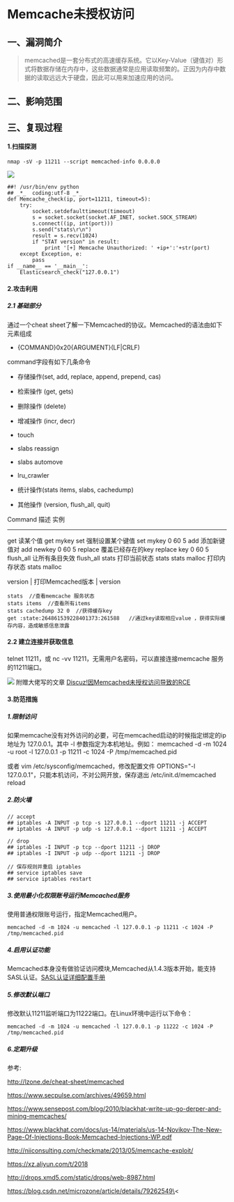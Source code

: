 Memcache未授权访问
==================

一、漏洞简介
------------

> memcached是一套分布式的高速缓存系统。它以Key-Value（键值对）形式将数据存储在内存中，这些数据通常是应用读取频繁的。正因为内存中数据的读取远远大于硬盘，因此可以用来加速应用的访问。

二、影响范围
------------

三、复现过程
------------

#### 1.扫描探测

    nmap -sV -p 11211 --script memcached-info 0.0.0.0

![](/Users/aresx/Documents/VulWiki/.resource/Memcache未授权访问/media/rId25.png)

    ##! /usr/bin/env python
    ## _*_  coding:utf-8 _*_
    def Memcache_check(ip, port=11211, timeout=5):
        try:
            socket.setdefaulttimeout(timeout)
            s = socket.socket(socket.AF_INET, socket.SOCK_STREAM)
            s.connect((ip, int(port)))
            s.send("stats\r\n")
            result = s.recv(1024)
            if "STAT version" in result:
                print '[+] Memcache Unauthorized: ' +ip+':'+str(port)
        except Exception, e:
            pass
    if __name__ == '__main__':
        Elasticsearch_check("127.0.0.1")

#### 2.攻击利用

##### 2.1 基础部分

通过一个cheat
sheet了解一下Memcached的协议。Memcached的语法由如下元素组成

-   {COMMAND}0x20{ARGUMENT}(LF\|CRLF)

command字段有如下几条命令

-   存储操作(set, add, replace, append, prepend, cas)

-   检索操作 (get, gets)

-   删除操作 (delete)

-   增减操作 (incr, decr)

-   touch

-   slabs reassign

-   slabs automove

-   lru\_crawler

-   统计操作(stats items, slabs, cachedump)

-   其他操作 (version, flush\_all, quit)

  Command        描述                实例
  -------------- ------------------- --------------------
  get            读某个值            get mykey
  set            强制设置某个键值    set mykey 0 60 5
  add            添加新键值对        add newkey 0 60 5
  replace        覆盖已经存在的key   replace key 0 60 5
  flush\_all     让所有条目失效      flush\_all
  stats          打印当前状态        stats
  stats malloc   打印内存状态        stats malloc

version \| 打印Memcached版本 \| version

    stats  //查看memcache 服务状态
    stats items  //查看所有items
    stats cachedump 32 0  //获得缓存key
    get :state:264861539228401373:261588   //通过key读取相应value ，获得实际缓存内容，造成敏感信息泄露

#### 2.2 建立连接并获取信息

telnet 11211，或 nc -vv 11211，无需用户名密码，可以直接连接memcache
服务的11211端口。

![](/Users/aresx/Documents/VulWiki/.resource/Memcache未授权访问/media/rId29.png) 附赠大佬写的文章
[Discuz!因Memcached未授权访问导致的RCE](https://xz.aliyun.com/t/2018)

#### 3.防范措施

##### 1.限制访问

如果memcache没有对外访问的必要，可在memcached启动的时候指定绑定的ip地址为
127.0.0.1。其中 -l 参数指定为本机地址。例如： memcached -d -m 1024 -u
root -l 127.0.0.1 -p 11211 -c 1024 -P /tmp/memcached.pid

或者 vim /etc/sysconfig/memcached，修改配置文件 OPTIONS=\"-l
127.0.0.1\"，只能本机访问，不对公网开放，保存退出 /etc/init.d/memcached
reload

##### 2.防火墙

    // accept
    ## iptables -A INPUT -p tcp -s 127.0.0.1 --dport 11211 -j ACCEPT
    ## iptables -A INPUT -p udp -s 127.0.0.1 --dport 11211 -j ACCEPT

    // drop
    ## iptables -I INPUT -p tcp --dport 11211 -j DROP
    ## iptables -I INPUT -p udp --dport 11211 -j DROP

    // 保存规则并重启 iptables
    ## service iptables save
    ## service iptables restart

##### 3.使用最小化权限账号运行Memcached服务

使用普通权限账号运行，指定Memcached用户。

    memcached -d -m 1024 -u memcached -l 127.0.0.1 -p 11211 -c 1024 -P /tmp/memcached.pid

##### 4.启用认证功能

Memcached本身没有做验证访问模块,Memcached从1.4.3版本开始，能支持SASL认证。[SASL认证详细配置手册](http://www.postfix.org/SASL_README.html?spm=a2c4g.11186623.2.5.RpKdcX##saslauthd)

##### 5.修改默认端口

修改默认11211监听端口为11222端口。在Linux环境中运行以下命令：

    memcached -d -m 1024 -u memcached -l 127.0.0.1 -p 11222 -c 1024 -P /tmp/memcached.pid

##### 6.定期升级

参考:

<http://lzone.de/cheat-sheet/memcached>

<https://www.secpulse.com/archives/49659.html>

<https://www.sensepost.com/blog/2010/blackhat-write-up-go-derper-and-mining-memcaches/>

<https://www.blackhat.com/docs/us-14/materials/us-14-Novikov-The-New-Page-Of-Injections-Book-Memcached-Injections-WP.pdf>

<http://niiconsulting.com/checkmate/2013/05/memcache-exploit/>

<https://xz.aliyun.com/t/2018>

<http://drops.xmd5.com/static/drops/web-8987.html>

https://blog.csdn.net/microzone/article/details/79262549\<
